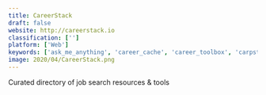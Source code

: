```yaml
---
title: CareerStack
draft: false 
website: http://careerstack.io
classification: ['']
platform: ['Web']
keywords: ['ask_me_anything', 'career_cache', 'career_toolbox', 'carpstreet', 'catalyte', 'clarity.fm', 'dsgn_jbs', 'drift_developer_platform', 'github_student_developer_pack', 'hireclub_coaching', 'intercom', 'jobstart', 'linkedin_students', 'major-path_translator', 'pathrise', 'pgeon', 'realtalk', 'werk', 'yc_students', 'study101']
image: 2020/04/CareerStack.png
---
```

Curated directory of job search resources & tools